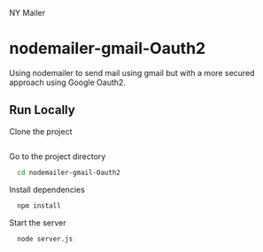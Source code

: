 NY Mailer

# nodemailer-gmail-Oauth2

Using nodemailer to send mail using gmail but with a more secured approach using Google Oauth2.


## Run Locally

Clone the project

```bash
```

Go to the project directory

```bash
  cd nodemailer-gmail-Oauth2
```

Install dependencies

```bash
  npm install
```

Start the server

```bash
  node server.js
```
